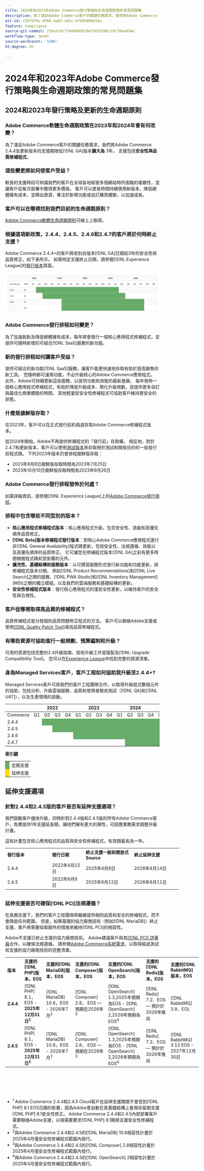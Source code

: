 ```yaml
---
title: 2024年和2023年Adobe Commerce發行策略與生命週期政策的常見問題集
description: 為了滿足Adobe Commerce客戶的關鍵任務需求，我們將Adobe Commerce 2.4.4及更新版本的支援期限從&lbrace;0**date**版延長至&lbrace;3年。  [!DNL GA] 支援包括**安全性與品質修補程式**。 如需時間詳細資訊，請參閱我們新的[發行行事曆](https://experienceleague.adobe.com/docs/commerce-operations/release/planning/schedule.html?lang=zh-Hant)。
exl-id: f2bfd79c-9766-4a82-a65c-bf66b80bd34a
feature: Compliance
source-git-commit: 216e3c6c7f4db605b39ef365356bc18c76ea034e
workflow-type: tm+mt
source-wordcount: '1206'
ht-degree: 0%

---
```


# 2024年和2023年Adobe Commerce發行策略與生命週期政策的常見問題集

## 2024和2023年發行策略及更新的生命週期原則

### Adobe Commerce軟體生命週期政策在2023年和2024年會有何改變？

為了滿足Adobe Commerce客戶的關鍵任務需求，我們將Adobe Commerce 2.4.4及更新版本的支援期限從[!DNL GA]版本&#x200B;**擴大為** 3年。 支援包括&#x200B;**安全性與品質修補程式**。

### 這些變更將如何使客戶受益？

較長的支援時段可辨識我們的客戶在全球各地經營多個網站時所面臨的複雜性，並讓客戶從每次部署中獲得更多價值。 客戶可以更長時間持續使用新版本，降低總體擁有成本，並釋出資源，專注於新增功能或自訂購買體驗，以加速成長。

### 客戶可以在哪裡找到我們目前的生命週期原則？

[Adobe Commerce軟體生命週期原則](https://www.adobe.com/content/dam/cc/en/legal/terms/enterprise/pdfs/Adobe-Commerce-Software-Lifecycle-Policy.pdf)可線上上取得。

### 根據這項新政策，2.4.4、2.4.5、2.4.6和2.4.7的客戶將於何時終止支援？

Adobe Commerce 2.4.4+的客戶將收到自版本[!DNL GA]日期起3年的安全性與品質修正，如下表所示。 如需特定支援終止日期，請參閱[!DNL Experience League]的[發行版本](https://experienceleague.adobe.com/docs/commerce-operations/release/versions.html?lang=zh-Hant)頁面。

![圖表1](assets/MSKB-1978-1.jpg)

### Adobe Commerce發行排程如何變更？

為了加速創新及降低總體擁有成本，每年將會發行一個核心應用程式修補程式，並提供可隨時新增的可組合[!DNL SaaS]服務的新功能。

### 新的發行排程如何讓客戶受益？

提供可組合的新功能[!DNL SaaS]服務，讓客戶能更快速地存取有助於提高銷售的新工具。 您隨時都可運用功能，不必升級核心的Adobe Commerce應用程式。 此外，Adobe可持續更新這些服務，以提供功能和效能的最新進展。 每年發佈一個核心應用程式修補程式，有助於降低升級成本、簡化升級規劃，並提供更多自訂與最佳化商業體驗的時間。 其他輕量型安全性修補程式可協助客戶維持更安全的狀態。

### 什麼是搶鮮版存取？

在2023年，客戶可以在正式發行前約兩週存取Adobe Commerce修補程式版本。

從2024年開始，Adobe不再提供修補程式的「發行前」存取權。 相反地，對於2.4.7和更新版本，客戶可以使用[測試版本](https://experienceleague.adobe.com/docs/commerce-operations/release/beta.html?lang=zh-Hant)來存取用於測試和開發目的的一般發行前程式碼。 下列2023年版本仍會排程搶鮮版存取：

* 2023年8月8日搶鮮版存取時間為2023年7月25日
* 2023年10月10日搶鮮版存取時間為2023年9月26日

### Adobe Commerce發行排程發佈於何處？

如需詳細資訊，請參閱[!DNL Experience League]上的[Adobe Commerce發行排程](https://experienceleague.adobe.com/docs/commerce-operations/release/planning/schedule.html?lang=zh-Hant)。

### 排程中包含哪些不同型別的版本？

* **核心應用程式修補程式版本**：核心應用程式升級，包含安全性、效能和高優先順序品質修正。
* **[!DNL Beta]版本修補程式發行版本**：對核心Adobe Commerce應用程式進行非[!DNL General Availability]程式碼更新，包括安全性、法規遵循、效能以及高優先順序的品質修正。 它可讓您在修補程式版本[!DNL GA]之前有更多時間檢閱程式碼和受影響的元件。
* **擴充性、基礎結構和服務版本**：以可撰寫服務形式發行新功能和功能更新，與修補程式版本分開。 例如[!DNL Product Recommendations]和[!DNL Live Search]之類的服務、[!DNL PWA Studio]和[!DNL Inventory Management] (MSI)之類的獨立模組，以及我們的雲端服務和基礎結構的更新。
* **安全性修補程式版本**：發行核心應用程式的僅安全性更新，以維持客戶的安全性與合規性。

### 客戶從哪裡取得高品質的修補程式？

品質修補程式是分發個別品質問題修正程式的方法。 客戶可以聯絡Adobe支援或使用[[!DNL Quality Patch Tool]](https://experienceleague.adobe.com/docs/commerce-knowledge-base/kb/announcements/commerce-announcements/magento-quality-patches-released-new-tool-to-self-serve-quality-patches.html?lang=zh-Hant)尋找品質修補程式。

### 有哪些資源可協助進行一般規劃、預算編制和升級？

可用的資源包括完整的2.4升級指南、技術升級工作室錄製及[!DNL Upgrade Compatibility Tool]。 您可以在[Experience League](https://experienceleague.adobe.com/docs/commerce-operations/upgrade-guide/resources/recommended-reading.html?lang=zh-Hant)中找到完整的資源清單。

### 身為Managed Services客戶，客戶工程如何協助我升級至2.4.4+?

Managed Services客戶可與我們的客戶工程團隊合作，以取得升級程式數個元件的協助，包括分析、升級雲端服務、品質和使用者驗收測試（[!DNL QA]和[!DNL UAT]），以及生產環境的啟動。

<table style="table-layout:auto">
<thead>
  <tr>
    <th colspan="1"></th>
    <th colspan="4">2022</th>
    <th colspan="4">2023</th>
    <th colspan="4">2024</th>
    <th colspan="4">2025</th>
    <th colspan="4">2026</th>
    <th colspan="4">2027</th>
  </tr>
</thead>
<tbody>
  <tr>
    <td>Commerce</td>
    <td>Q1</td>
    <td>Q2</td>
    <td>Q3</td>
    <td>Q4</td>
    <td>Q1</td>
    <td>Q2</td>
    <td>Q3</td>
    <td>Q4</td>
    <td>Q1</td>
    <td>Q2</td>
    <td>Q3</td>
    <td>Q4</td>
    <td>Q1</td>
    <td>Q2</td>
    <td>Q3</td>
    <td>Q4</td>
    <td>Q1</td>
    <td>Q2</td>
    <td>Q3</td>
    <td>Q4</td>
    <td>Q1</td>
    <td>Q2</td>
    <td>Q3</td>
    <td>Q4</td>
  </tr>
  <tr>
    <td>2.4.4</td>
    <td></td>
    <td colspan="13" style="background-color:#67ac68;"></td>
    <td colspan="4" style="background-color:#ffd700;"></td>
    <td colspan="6"></td>
  </tr>
  <tr>
    <td>2.4.5</td>
    <td colspan="2"></td>
    <td colspan="13" style="background-color:#67ac68;"></td>
    <td colspan="4" style="background-color:#ffd700;"></td>
    <td colspan="6"></td>
  </tr>
  <tr>
    <td>2.4.6</td>
    <td colspan="4"></td>
    <td colspan="15" style="background-color:#67ac68;"></td>
    <td colspan="8"></td>
  </tr>
  <tr>
    <td>2.4.7</td>
    <td colspan="9"></td>
    <td colspan="13" style="background-color:#67ac68;"></td>
    <td colspan="2"></td>
  </tr>
</tbody>
</table>

**索引鍵**

<table style="table-layout:auto">
 <tbody>
  <tr>
   <td style="background-color:#67ac68;"></td>
   <td>定期支援</td>
  </tr>
  <tr>
   <td style="background-color:#ffd700;"></td>
   <td>延伸支援</td>
  </tr>
 </tbody>
</table>

## 延伸支援選項

### 針對2.4.4和2.4.5版的客戶是否有延伸支援選項？

我們鼓勵客戶儘快升級，同時針對2.4.4版和2.4.5版的所有Adobe Commerce客戶，免費提供1年支援延長期，讓他們擁有更大的彈性，可因應業務需求調整升級計畫。

這些計畫包含核心應用程式的品質與安全性修補程式，有效期最長為一年。

<table style="height: 144px; width: 632.2px;">
<tbody>
<tr>
<td class="wysiwyg-text-align-center" style="width: 132px;"><strong>發行版本</strong></td>
<td class="wysiwyg-text-align-center" style="width: 96px;"><strong>發行日期</strong></td>
<td class="wysiwyg-text-align-center" style="width: 144px;"><strong>終止支援一般和開放式Source</strong></td>
<td class="wysiwyg-text-align-center" style="width: 140.2px;"><strong>終止延伸支援</strong></td>
</tr>
<tr>
<td class="wysiwyg-text-align-center" style="width: 132px;">2.4.4</td>
<td style="width: 96px;">2022年4月12日</td>
<td style="width: 144px;">2025年4月8日</td>
<td style="width: 140.2px;">2026年4月14日</td>
</tr>
<tr>
<td class="wysiwyg-text-align-center" style="width: 132px;">2.4.5</td>
<td style="width: 96px;">2022年8月9日</td>
<td style="width: 144px;">2025年8月12日</td>
<td style="width: 140.2px;">2026年8月11日</td>
</tr>
</tbody>
</table>

### 延伸支援是否可確保[!DNL PCI]法規遵循？

在長期支援下，我們的客戶工程團隊將繼續提供相同品質和安全的修補程式，而不會降低任何範圍。 但是，如果基礎的協力廠商技術（例如[!DNL MariaDB]）終止支援，客戶將需要採取額外的措施來維持[!DNL PCI]的相容性。

Adobe不支援已終止支援的協力廠商技術。 Adobe建議客戶與其[[!DNL PCI] 評量員](https://www.pcisecuritystandards.org/assessors_and_solutions/qualified_security_assessors/)合作，以確保法規遵循。 請參閱[Adobe Commerce系統需求](https://experienceleague.adobe.com/zh-hant/docs/commerce-operations/installation-guide/system-requirements)，以取得經過測試和支援的協力廠商技術的完整清單。

<table style="height: 444px; width: 632.2px;">
<tbody>
<tr>
<td class="wysiwyg-text-align-center" style="width: 48px;"><strong>版本</strong></td>
<td class="wysiwyg-text-align-center" style="width: 72px;"><strong>支援的[!DNL PHP]版本，EOS</strong></td>
<td class="wysiwyg-text-align-center" style="width: 96px;"><strong>支援的[!DNL MariaDB]版本，EOS</strong></td>
<td class="wysiwyg-text-align-center" style="width: 108px;"><strong>支援的[!DNL Composer]版本，EOS</strong></td>
<td class="wysiwyg-text-align-center" style="width: 126px;"><strong>支援的[!DNL OpenSearch]版本，EOS</strong></td>
<td class="wysiwyg-text-align-center" style="width: 86.2px;"><strong>支援的[!DNL Redis]版本，EOS</strong></td>
<td class="wysiwyg-text-align-center" style="width: 96px;"><strong>支援的[!DNL RabbitMQ]版本，EOS</strong></td>
</tr>
<tr>
<td class="wysiwyg-text-align-center" style="width: 48px;"><strong>2.4.4</strong></td>
<td style="width: 72px;">[!DNL PHP] 8.1， EOS - <strong>2025年12月31日<sup>1</sup></strong></td>
<td style="width: 96px;">[!DNL MariaDB] 10.6，EOS - 2026年7月<sup>2</sup></td>
<td style="width: 108px;">[!DNL Composer] 2.8， EOS — 預期在2026年<sup>3</sup></td>
<td style="width: 126px;">[!DNL OpenSearch] 1.3,2025年預期為EOS - [!DNL OpenSearch] 2,2026年預期為EOS<sup>4</sup></td>
<td style="width: 86.2px;">[!DNL Redis] 7.2、EOS — 預計於2026年推出</td>
<td style="width: 96px;">[!DNL RabbitMQ] 3.9、EOL</td>
</tr>
<tr>
<td class="wysiwyg-text-align-center" style="width: 48px;"><strong>2.4.5</strong></td>
<td style="width: 72px;">[!DNL PHP] 8.1， EOS - <strong>2025年12月31日<sup>1</sup></strong></td>
<td style="width: 96px;">[!DNL MariaDB] 10.6，EOS - 2026年7月<sup>2</sup></td>
<td style="width: 108px;">[!DNL Composer] 2.8， EOS — 預期在2026年<sup>3</sup></td>
<td style="width: 126px;">[!DNL OpenSearch] 1.3,2025年預期為EOS - [!DNL OpenSearch] 2,2026年預期為EOS<sup>4</sup></td>
<td style="width: 86.2px;">[!DNL Redis] 7.2、EOS — 預計於2026年推出</td>
<td style="width: 96px;">[!DNL RabbitMQ] 3.13 EOS - 2027年12月30日</td>
</tr>
</tbody>
</table>

* <sup>1</sup> Adobe Commerce 2.4.4和2.4.5 Cloud客戶在延伸支援期間不會受到[!DNL PHP] 8.1 EOS日期的影響，因為Adobe會自動在其基礎結構上套用存留期支援[!DNL PHP] 8.1安全性修正。 Adobe Commerce 2.4.4和2.4.5內部部署客戶需要聯絡Adobe支援，以視需要要求[!DNL PHP] 8.1期限支援安全性修補程式。
* <sup>2</sup>與Adobe Commerce 2.4.4和2.4.5的[!DNL MariaDB] 10.6相容性計畫於2025年4月僅安全性修補程式範圍內發行。
* <sup>3</sup>與Adobe Commerce 2.4.4和2.4.5的[!DNL Composer] 2.8相容性計畫於2025年4月僅安全性修補程式範圍內發行。
* <sup>4</sup>與Adobe Commerce 2.4.4和2.4.5的[!DNL OpenSearch] 2相容性計畫於2025年4月僅安全性修補程式範圍內發行。
